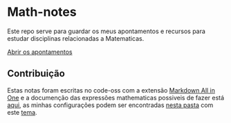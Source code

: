 # Math-notes

Este repo serve para guardar os meus apontamentos e recursos para estudar disciplinas relacionadas a Matematicas.

[Abrir os apontamentos](https://isec-notas.github.io/Math-notes)

## Contribuição

Estas notas foram escritas no code-oss com a extensão [Markdown All in One](https://marketplace.visualstudio.com/items?itemName=yzhang.markdown-all-in-one) e a documenção das expressões mathematicas possiveis de fazer está [aqui](https://katex.org/docs/supported.html), as minhas configurações podem ser encontradas [nesta pasta](./.vscode/settings.json) com este [tema](./css/dark.css).